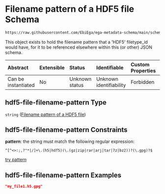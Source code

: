 # Filename pattern of a HDF5 file Schema

```txt
https://raw.githubusercontent.com/EbiEga/ega-metadata-schema/main/schemas/EGA.common-definitions.json#/definitions/hdf5-file-filename-pattern
```

This object exists to hold the filename pattern that a 'HDF5' filetype\_id would have, for it to be referenced elsewhere within this (or other) JSON schema.

| Abstract            | Extensible | Status         | Identifiable            | Custom Properties | Additional Properties | Access Restrictions | Defined In                                                                                           |
| :------------------ | :--------- | :------------- | :---------------------- | :---------------- | :-------------------- | :------------------ | :--------------------------------------------------------------------------------------------------- |
| Can be instantiated | No         | Unknown status | Unknown identifiability | Forbidden         | Allowed               | none                | [EGA.common-definitions.json\*](../../../schemas/EGA.common-definitions.json "open original schema") |

## hdf5-file-filename-pattern Type

`string` ([Filename pattern of a HDF5 file](ega-12-definitions-filename-pattern-of-a-hdf5-file.md))

## hdf5-file-filename-pattern Constraints

**pattern**: the string must match the following regular expression:&#x20;

```regexp
^[^<>:;,?"*|/]+\.(h5|hdf5)(\.(gz|zip|rar|arj|tar|7z|bz2))?(\.gpg)?$
```

[try pattern](https://regexr.com/?expression=%5E%5B%5E%3C%3E%3A%3B%2C%3F%22*%7C%2F%5D%2B%5C.\(h5%7Chdf5\)\(%5C.\(gz%7Czip%7Crar%7Carj%7Ctar%7C7z%7Cbz2\)\)%3F\(%5C.gpg\)%3F%24 "try regular expression with regexr.com")

## hdf5-file-filename-pattern Examples

```json
"my_file1.h5.gpg"
```
